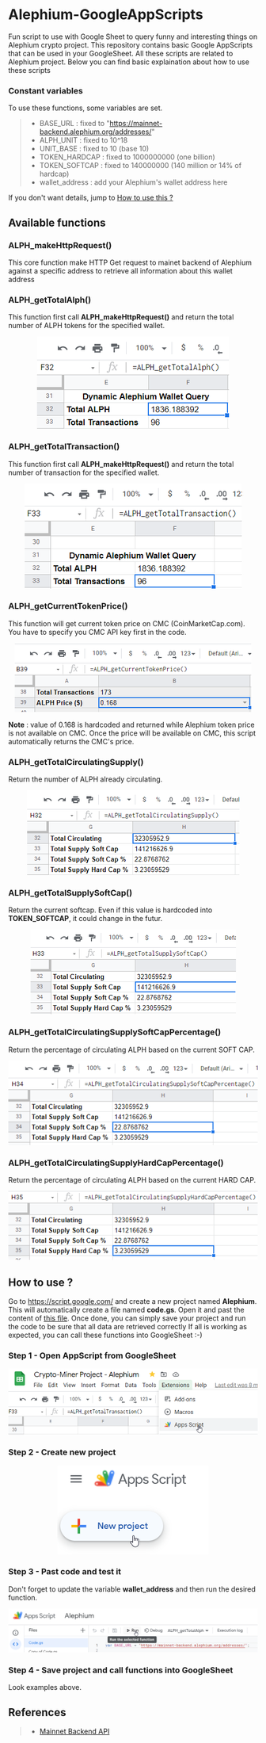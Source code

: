 # Alephium-GoogleAppScripts
Fun script to use with Google Sheet to query funny and interesting things on Alephium crypto project.
This repository contains basic Google AppScripts that can be used in your GoogleSheet. All these scripts are related to Alephium project. Below you can find basic explaination about how to use these scripts

### Constant variables
To use these functions, some variables are set.
> - BASE_URL : fixed to "https://mainnet-backend.alephium.org/addresses/"
> - ALPH_UNIT : fixed to 10^18
> - UNIT_BASE : fixed to 10 (base 10)
> - TOKEN_HARDCAP : fixed to 1000000000 (one billion)
> - TOKEN_SOFTCAP : fixed to 140000000 (140 million or 14% of hardcap)
> - wallet_address : add your Alephium's wallet address here

If you don't want details, jump to <a href="https://github.com/MrGoldenpioche/Alephium-GoogleAppScripts#how-to-use-them">How to use this ?</a>

## Available functions

### ALPH_makeHttpRequest()
This core function make HTTP Get request to mainet backend of Alephium against a specific address to retrieve all information about this wallet address

### ALPH_getTotalAlph()
This function first call **ALPH_makeHttpRequest()** and return the total number of ALPH tokens for the specified wallet.

<center><img src="./ressources/totalAlph.png" ></center>

### ALPH_getTotalTransaction()
This function first call **ALPH_makeHttpRequest()** and return the total number of transaction for the specified wallet.

<center><img src="./ressources/totalTX.png" ></center>

### ALPH_getCurrentTokenPrice()
This function will get current token price on CMC (CoinMarketCap.com). 
You have to specify you CMC API key first in the code. 

<center><img src="./ressources/GetCurrentTokenPrice.png" ></center>

**Note** : value of 0.168 is hardcoded and returned while Alephium token price is not available on CMC. Once the price will be available on CMC, this script automatically returns the CMC's price.

### ALPH_getTotalCirculatingSupply()
Return the number of ALPH already circulating.

<center><img src="./ressources/getTotCirculatingSupply.png" ></center>

### ALPH_getTotalSupplySoftCap()
Return the current softcap. Even if this value is hardcoded into **TOKEN_SOFTCAP**, it could change in the futur. 

<center><img src="./ressources/getTotSupplySoftCap.png" ></center>

### ALPH_getTotalCirculatingSupplySoftCapPercentage()
Return the percentage of circulating ALPH based on the current SOFT CAP. 

<center><img src="./ressources/getTotSupplySoftCapPercent.png" ></center>

### ALPH_getTotalCirculatingSupplyHardCapPercentage()
Return the percentage of circulating ALPH based on the current HARD CAP. 

<center><img src="./ressources/getTotSupplyHardCapPercent.png" ></center>

## How to use ?
Go to https://script.google.com/ and create a new project named **Alephium**. 
This will automatically create a file named **code.gs**. Open it and past the content of <a href="https://github.com/MrGoldenpioche/Alephium-GoogleAppScripts/blob/main/Code.gs">this file</a>.
Once done, you can simply save your project and run the code to be sure that all data are retrieved correctly 
If all is working as expected, you can call these functions into GoogleSheet :-)

### Step 1 - Open AppScript from GoogleSheet

<center><img src="./ressources/step1.png" ></center>

### Step 2 - Create new project

<center><img src="./ressources/step2.png" ></center>

### Step 3 - Past code and test it
Don't forget to update the variable **wallet_address** and then run the desired function. 

<center><img src="./ressources/step3.png" ></center>

### Step 4 - Save project and call functions into GoogleSheet
Look examples above. 

## References
> - <a href="https://mainnet-backend.alephium.org/docs/index.html?url=/docs/explorer-backend-openapi.json">Mainnet Backend API</a>
